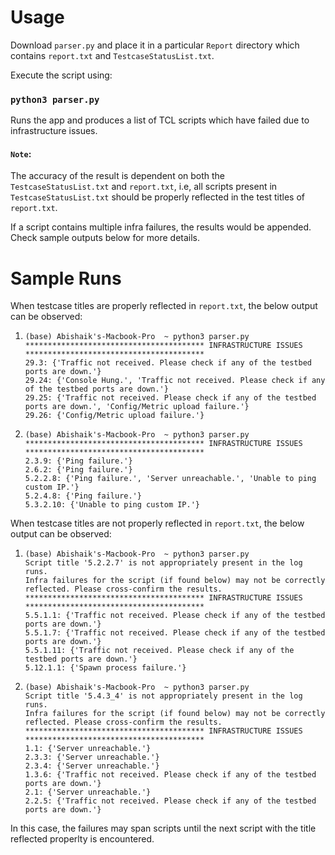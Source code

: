 # Usage
Download `parser.py` and place it in a particular `Report` directory which contains `report.txt` and `TestcaseStatusList.txt`.

Execute the script using:

### `python3 parser.py`

Runs the app and produces a list of TCL scripts which have failed due to infrastructure issues.

#### `Note`: 
The accuracy of the result is dependent on both the `TestcaseStatusList.txt` and `report.txt`, i.e, all scripts present in `TestcaseStatusList.txt` should be properly reflected in the test titles of `report.txt`. 

If a script contains multiple infra failures, the results would be appended. Check sample outputs below for more details.

# Sample Runs

When testcase titles are properly reflected in `report.txt`, the below output can be observed:

1. `(base) Abishaik's-Macbook-Pro  ~ python3 parser.py`                                                                                
`**************************************** INFRASTRUCTURE ISSUES ****************************************` <br />
`29.3: {'Traffic not received. Please check if any of the testbed ports are down.'}` <br />
`29.24: {'Console Hung.', 'Traffic not received. Please check if any of the testbed ports are down.'}` <br />
`29.25: {'Traffic not received. Please check if any of the testbed ports are down.', 'Config/Metric upload failure.'}` <br />
`29.26: {'Config/Metric upload failure.'}` <br />

2. `(base) Abishaik's-Macbook-Pro  ~ python3 parser.py` <br />
`**************************************** INFRASTRUCTURE ISSUES ****************************************` <br />
`2.3.9: {'Ping failure.'}` <br />
`2.6.2: {'Ping failure.'}` <br />
`5.2.2.8: {'Ping failure.', 'Server unreachable.', 'Unable to ping custom IP.'}` <br />
`5.2.4.8: {'Ping failure.'}` <br />
`5.3.2.10: {'Unable to ping custom IP.'}` <br />

When testcase titles are not properly reflected in `report.txt`, the below output can be observed:

1. `(base) Abishaik's-Macbook-Pro  ~ python3 parser.py` <br />
`Script title '5.2.2.7' is not appropriately present in the log runs.` <br />
`Infra failures for the script (if found below) may not be correctly reflected. Please cross-confirm the results.` <br />
`**************************************** INFRASTRUCTURE ISSUES ****************************************` <br />
`5.5.1.1: {'Traffic not received. Please check if any of the testbed ports are down.'}` <br />
`5.5.1.7: {'Traffic not received. Please check if any of the testbed ports are down.'}` <br />
`5.5.1.11: {'Traffic not received. Please check if any of the testbed ports are down.'}` <br />
`5.12.1.1: {'Spawn process failure.'}` <br />

2. `(base) Abishaik's-Macbook-Pro  ~ python3 parser.py` <br />
`Script title '5.4.3_4' is not appropriately present in the log runs.` <br />
`Infra failures for the script (if found below) may not be correctly reflected. Please cross-confirm the results.` <br />
`**************************************** INFRASTRUCTURE ISSUES ****************************************`<br />
`1.1: {'Server unreachable.'}` <br />
`2.3.3: {'Server unreachable.'}` <br />
`2.3.4: {'Server unreachable.'}` <br />
`1.3.6: {'Traffic not received. Please check if any of the testbed ports are down.'}` <br />
`2.1: {'Server unreachable.'}` <br />
`2.2.5: {'Traffic not received. Please check if any of the testbed ports are down.'}` <br />

In this case, the failures may span scripts until the next script with the title reflected properlty is encountered.




